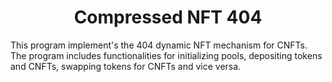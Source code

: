 <h1 align="center">
  Compressed NFT 404
</h1>
<p>
  This program implement's the 404 dynamic NFT mechanism for CNFTs. The program includes functionalities for initializing pools, depositing tokens and CNFTs, swapping tokens for CNFTs and vice versa.
</p>
